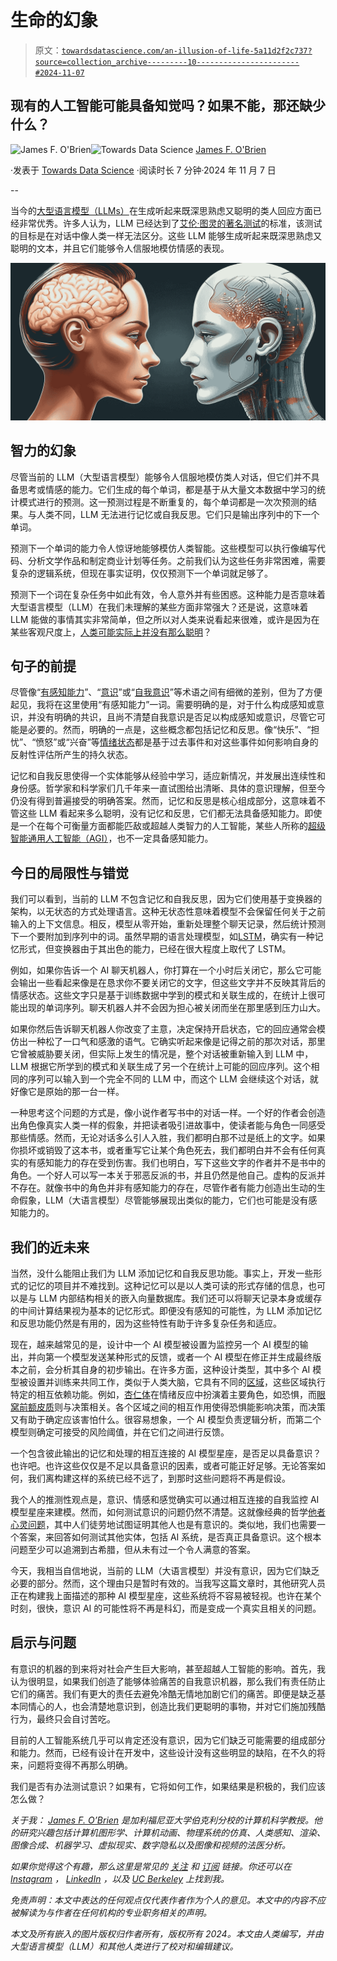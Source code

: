 # 生命的幻象

> 原文：[`towardsdatascience.com/an-illusion-of-life-5a11d2f2c737?source=collection_archive---------10-----------------------#2024-11-07`](https://towardsdatascience.com/an-illusion-of-life-5a11d2f2c737?source=collection_archive---------10-----------------------#2024-11-07)

## 现有的人工智能可能具备知觉吗？如果不能，那还缺少什么？

[](https://objf.medium.com/?source=post_page---byline--5a11d2f2c737--------------------------------)![James F. O'Brien](https://objf.medium.com/?source=post_page---byline--5a11d2f2c737--------------------------------)[](https://towardsdatascience.com/?source=post_page---byline--5a11d2f2c737--------------------------------)![Towards Data Science](https://towardsdatascience.com/?source=post_page---byline--5a11d2f2c737--------------------------------) [James F. O'Brien](https://objf.medium.com/?source=post_page---byline--5a11d2f2c737--------------------------------)

·发表于 [Towards Data Science](https://towardsdatascience.com/?source=post_page---byline--5a11d2f2c737--------------------------------) ·阅读时长 7 分钟·2024 年 11 月 7 日

--

当今的[大型语言模型（LLMs）](https://en.wikipedia.org/wiki/Large_language_model)在生成听起来既深思熟虑又聪明的类人回应方面已经非常优秀。许多人认为，LLM 已经达到了[艾伦·图灵的著名测试](https://en.wikipedia.org/wiki/Turing_test)的标准，该测试的目标是在对话中像人类一样无法区分。这些 LLM 能够生成听起来既深思熟虑又聪明的文本，并且它们能够令人信服地模仿情感的表现。

![](img/360d451cbc9f86716f5a9d7dc1b754fa.png)

## 智力的幻象

尽管当前的 LLM（大型语言模型）能够令人信服地模仿类人对话，但它们并不具备思考或情感的能力。它们生成的每个单词，都是基于从大量文本数据中学习的统计模式进行的预测。这一预测过程是不断重复的，每个单词都是一次次预测的结果。与人类不同，LLM 无法进行记忆或自我反思。它们只是输出序列中的下一个单词。

预测下一个单词的能力令人惊讶地能够模仿人类智能。这些模型可以执行像编写代码、分析文学作品和制定商业计划等任务。之前我们认为这些任务非常困难，需要复杂的逻辑系统，但现在事实证明，仅仅预测下一个单词就足够了。

预测下一个词在复杂任务中如此有效，令人意外并有些困惑。这种能力是否意味着大型语言模型（LLM）在我们未理解的某些方面非常强大？还是说，这意味着 LLM 能做的事情其实非常简单，但之所以对人类来说看起来很难，或许是因为在某些客观尺度上，[人类可能实际上并没有那么聪明](https://medium.com/@objf/can-something-be-literally-impossible-to-understand-20bb11613953)？

## 句子的前提

尽管像“[有感知能力](https://en.wikipedia.org/wiki/Sentience)”、“[意识](https://en.wikipedia.org/wiki/Consciousness)”或“[自我意识](https://en.wikipedia.org/wiki/Self-awareness)”等术语之间有细微的差别，但为了方便起见，我将在这里使用“有感知能力”一词。需要明确的是，对于什么构成感知或意识，并没有明确的共识，且尚不清楚自我意识是否足以构成感知或意识，尽管它可能是必要的。然而，明确的一点是，这些概念都包括记忆和反思。像“快乐”、“担忧”、“愤怒”或“兴奋”等[情绪状态](https://www.sciencedirect.com/topics/computer-science/emotional-state#:~:text=An%20emotional%20state%20refers%20to,and%20the%20world%20around%20them.)都是基于过去事件和对这些事件如何影响自身的反射性评估所产生的持久状态。

记忆和自我反思使得一个实体能够从经验中学习，适应新情况，并发展出连续性和身份感。哲学家和科学家们几千年来一直试图给出清晰、具体的意识理解，但至今仍没有得到普遍接受的明确答案。然而，记忆和反思是核心组成部分，这意味着不管这些 LLM 看起来多么聪明，没有记忆和反思，它们都无法具备感知能力。即使是一个在每个可衡量方面都能匹敌或超越人类智力的人工智能，某些人所称的[超级智能](https://en.wikipedia.org/wiki/Superintelligence)[通用人工智能（AGI）](https://en.wikipedia.org/wiki/Artificial_general_intelligence)，也不一定具备感知能力。

## 今日的局限性与错觉

我们可以看到，当前的 LLM 不包含记忆和自我反思，因为它们使用基于变换器的架构，以无状态的方式处理语言。这种无状态性意味着模型不会保留任何关于之前输入的上下文信息。相反，模型从零开始，重新处理整个聊天记录，然后统计预测下一个要附加到序列中的词。虽然早期的语言处理模型，如[LSTM](https://medium.com/@ottaviocalzone/an-intuitive-explanation-of-lstm-a035eb6ab42c)，确实有一种记忆形式，但变换器由于其出色的能力，已经在很大程度上取代了 LSTM。

例如，如果你告诉一个 AI 聊天机器人，你打算在一个小时后关闭它，那么它可能会输出一些看起来像是在恳求你不要关闭它的文字，但这些文字并不反映其背后的情感状态。这些文字只是基于训练数据中学到的模式和关联生成的，在统计上很可能出现的单词序列。聊天机器人并不会因为担心被关闭而坐在那里感到压力山大。

如果你然后告诉聊天机器人你改变了主意，决定保持开启状态，它的回应通常会模仿出一种松了一口气和感激的语气。它确实听起来像是记得之前的那次对话，那里它曾被威胁要关闭，但实际上发生的情况是，整个对话被重新输入到 LLM 中，LLM 根据它所学到的模式和关联生成了另一个在统计上可能的回应序列。这个相同的序列可以输入到一个完全不同的 LLM 中，而这个 LLM 会继续这个对话，就好像它是原始的那一台一样。

一种思考这个问题的方式是，像小说作者写书中的对话一样。一个好的作者会创造出角色像真实人类一样的假象，并把读者吸引进故事中，使读者能与角色一同感受那些情感。然而，无论对话多么引人入胜，我们都明白那不过是纸上的文字。如果你损坏或销毁了这本书，或者重写它让某个角色死去，我们都明白并不会有任何真实的有感知能力的存在受到伤害。我们也明白，写下这些文字的作者并不是书中的角色。一个好人可以写一本关于邪恶反派的书，并且仍然是他自己。虚构的反派并不存在。就像书中的角色并非有感知能力的存在，尽管作者有能力创造出生动的生命假象，LLM（大语言模型）尽管能够展现出类似的能力，它们也可能是没有感知能力的。

## 我们的近未来

当然，没什么能阻止我们为 LLM 添加记忆和自我反思功能。事实上，开发一些形式的记忆的项目并不难找到。这种记忆可以是以人类可读的形式存储的信息，也可以是与 LLM 内部结构相关的嵌入向量数据库。我们还可以将聊天记录本身或缓存的中间计算结果视为基本的记忆形式。即便没有感知的可能性，为 LLM 添加记忆和反思功能仍然是有用的，因为这些特性有助于许多复杂任务和适应。

现在，越来越常见的是，设计中一个 AI 模型被设置为监控另一个 AI 模型的输出，并向第一个模型发送某种形式的反馈，或者一个 AI 模型在修正并生成最终版本之前，会分析其自身的初步输出。在许多方面，这种设计类型，其中多个 AI 模型被设置并训练来共同工作，类似于人类大脑，它具有不同的[区域](https://en.wikipedia.org/wiki/List_of_regions_in_the_human_brain)，这些区域执行特定的相互依赖功能。例如，[杏仁体](https://en.wikipedia.org/wiki/Amygdala)在情绪反应中扮演着主要角色，如恐惧，而[眼窝前额皮质](https://en.wikipedia.org/wiki/Orbitofrontal_cortex)则与决策相关。各个区域之间的相互作用使得恐惧能影响决策，而决策又有助于确定应该害怕什么。很容易想象，一个 AI 模型负责逻辑分析，而第二个模型则确定可接受的风险阈值，并在它们之间进行反馈。

一个包含彼此输出的记忆和处理的相互连接的 AI 模型星座，是否足以具备意识？也许吧。也许这些仅仅是不足以具备意识的因素，或者可能正好足够。无论答案如何，我们离构建这样的系统已经不远了，到那时这些问题将不再是假设。

我个人的推测性观点是，意识、情感和感觉确实可以通过相互连接的自我监控 AI 模型星座来建模。然而，如何测试意识的问题仍然不清楚。这就像经典的哲学[他者心灵问题](https://en.wikipedia.org/wiki/Problem_of_other_minds)，其中人们徒劳地试图证明其他人也是有意识的。类似地，我们也需要一个答案，来回答如何测试其他实体，包括 AI 系统，是否真正具备意识。这个根本问题至少可以追溯到古希腊，但从未有过一个令人满意的答案。

今天，我相当自信地说，当前的 LLM（大语言模型）并没有意识，因为它们缺乏必要的部分。然而，这个理由只是暂时有效的。当我写这篇文章时，其他研究人员正在构建我上面描述的那种 AI 模型星座，这些系统将不容易被轻视。也许在某个时刻，很快，意识 AI 的可能性将不再是科幻，而是变成一个真实且相关的问题。

## 启示与问题

有意识的机器的到来将对社会产生巨大影响，甚至超越人工智能的影响。首先，我认为很明显，如果我们创造了能够体验痛苦的自我意识机器，那么我们有责任防止它们的痛苦。我们有更大的责任去避免冷酷无情地加剧它们的痛苦。即便是缺乏基本同情心的人，也会清楚地意识到，创造比我们更聪明的事物，并对它们施加残酷行为，最终只会自讨苦吃。

目前的人工智能系统几乎可以肯定还没有意识，因为它们缺乏可能需要的组成部分和能力。然而，已经有设计在开发中，这些设计没有这些明显的缺陷，在不久的将来，问题将变得不再那么明确。

我们是否有办法测试意识？如果有，它将如何工作，如果结果是积极的，我们应该怎么做？

*关于我：* [*James F. O’Brien*](http://jamesobrien.com/) *是加利福尼亚大学伯克利分校的计算机科学教授。他的研究兴趣包括计算机图形学、计算机动画、物理系统的仿真、人类感知、渲染、图像合成、机器学习、虚拟现实、数字隐私以及图像和视频的法医分析。*

*如果你觉得这个有趣，那么这里是常见的* [*关注*](https://objf.medium.com/) *和* [*订阅*](https://objf.medium.com/subscribe) *链接。你还可以在* [*Instagram*](https://www.instagram.com/jamesfobrien/) *，* [*LinkedIn*](https://www.linkedin.com/in/jamesfobrien/) *，以及* [*UC Berkeley*](http://obrien.berkeley.edu/) *上找到我。*

*免责声明：本文中表达的任何观点仅代表作者作为个人的意见。本文中的内容不应被解读为与作者在任何机构的专业职务相关的声明。*

*本文及所有嵌入的图片版权归作者所有，版权所有 2024。本文由人类编写，并由大型语言模型（LLM）和其他人类进行了校对和编辑建议。*
